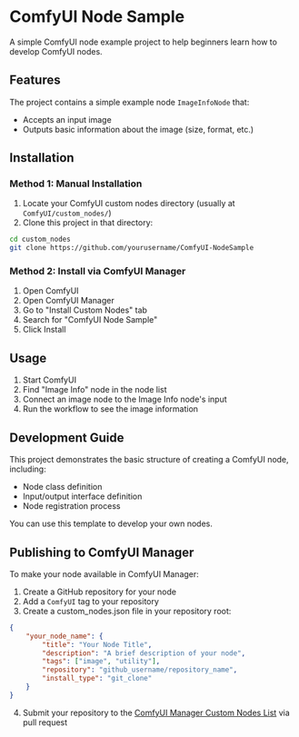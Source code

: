 # ComfyUI Node Sample

A simple ComfyUI node example project to help beginners learn how to develop ComfyUI nodes.

## Features

The project contains a simple example node `ImageInfoNode` that:
- Accepts an input image
- Outputs basic information about the image (size, format, etc.)

## Installation

### Method 1: Manual Installation
1. Locate your ComfyUI custom nodes directory (usually at `ComfyUI/custom_nodes/`)
2. Clone this project in that directory:
```bash
cd custom_nodes
git clone https://github.com/yourusername/ComfyUI-NodeSample
```

### Method 2: Install via ComfyUI Manager
1. Open ComfyUI
2. Open ComfyUI Manager
3. Go to "Install Custom Nodes" tab
4. Search for "ComfyUI Node Sample"
5. Click Install

## Usage

1. Start ComfyUI
2. Find "Image Info" node in the node list
3. Connect an image node to the Image Info node's input
4. Run the workflow to see the image information

## Development Guide

This project demonstrates the basic structure of creating a ComfyUI node, including:
- Node class definition
- Input/output interface definition
- Node registration process

You can use this template to develop your own nodes.

## Publishing to ComfyUI Manager

To make your node available in ComfyUI Manager:

1. Create a GitHub repository for your node
2. Add a `ComfyUI` tag to your repository
3. Create a custom_nodes.json file in your repository root:
```json
{
    "your_node_name": {
        "title": "Your Node Title",
        "description": "A brief description of your node",
        "tags": ["image", "utility"],
        "repository": "github_username/repository_name",
        "install_type": "git_clone"
    }
}
```
4. Submit your repository to the [ComfyUI Manager Custom Nodes List](https://github.com/ltdrdata/ComfyUI-Manager/blob/main/custom-node-list.json) via pull request 